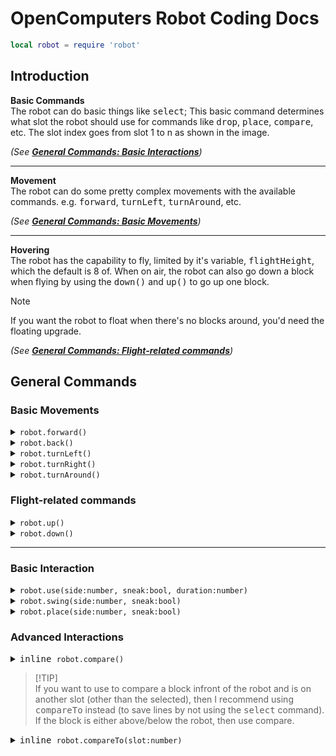 # OpenComputers Robot Coding Docs
```lua
local robot = require 'robot'
```

## Introduction

**Basic Commands**<br>
The robot can do basic things like <kbd>select</kbd>; This basic command determines what slot the robot should use for commands like <kbd>drop</kbd>, <kbd>place</kbd>, <kbd>compare</kbd>, etc. The slot index goes from slot 1 to n as shown in the image. <br>

*(See [**General Commands: Basic Interactions**]())*

---

**Movement**<br>
The robot can do some pretty complex movements with the available commands. e.g. <kbd>forward</kbd>, <kbd>turnLeft</kbd>, <kbd>turnAround</kbd>, etc.

*(See [**General Commands: Basic Movements**]())*

---

**Hovering**<br>
The robot has the capability to fly, limited by it's variable, <kbd>flightHeight</kbd>, which the default is 8 of. When on air, the robot can also go down a block when flying by using the <kbd>down()</kbd> and <kbd>up()</kbd> to go up one block. 

> [!NOTE]
> If you want the robot to float when there's no blocks around, you'd need the floating upgrade.

*(See [**General Commands: Flight-related commands**]())*

## General Commands
### Basic Movements
<details>
    <summary><kbd><code>robot.forward()</code></kbd></summary>
    This function simply moves the robot one block forward (if possible).
</details>

<details>
    <summary><kbd><code>robot.back()</code></kbd></summary>
    The inverse function of <kbd>robot.forward()</kbd>, the function instead moves the robot one block backwards (if possible).
</details>

<details>
    <summary><kbd><code>robot.turnLeft()</code></kbd></summary>
    This function simply makes the robot turn 90° to the left.
</details>

<details>
    <summary><kbd><code>robot.turnRight()</code></kbd></summary>
    This function simply makes the robot turn 90° to the right.
</details>

<details>
    <summary><kbd><code>robot.turnAround()</code></kbd></summary>
    This function simply makes the robot turn 180° to the right, essentially just making it run <kbd>robot.turnRight()</kbd> two times.
</details>

### Flight-related commands
<details>
    <summary><kbd><code>robot.up()</code></kbd></summary>
    This function simply moves the robot one block up (if possible).
</details>

<details>
    <summary><kbd><code>robot.down()</code></kbd></summary>
    The inverse function of <kbd>robot.up</kbd>, the function instead moves the robot one block down (if possible).
</details>

---

### Basic Interaction
<details>
    <summary><kbd><code>robot.use(side:number, sneak:bool, duration:number)</code></kbd></summary>
    This function will make the robot use the item equipped, which is simply doing what <kbd>RCLick</kbd> does. <br>
    <br>
    <strong>Parameters</strong>
    <li><code>side</code>: If a value is passed, then the robot will try to only <kbd>RClick</kbd> the surface as specified; otherwise, the robot will try all possible sides. (Refer to <a href="https://ocdoc.cil.li/api:sides">Sides API</a>) </li> <i>(optional)</i> 
    <li><code>sneak</code>: If the value given is <kbd>true</kbd> then the robot will do <kbd>SHIFT + RClick</kbd>  else, it will do a normal <kbd>RClick</kbd>  </li> <i>(optional, false by default)</i> 
    <li><code>duration</code>: This parameter determines how long should the robot "hold" the <kbd>RClick</kbd> button. </li> <i>(optional, 0 by default)</i> 
    <br><br>
    <p style="color:red;">* <i> <span style="color:white;"> This command has an up/down function. (e.g. <kbd>useUp</kbd>, <kbd>useDown</kbd>) </span> </i> </p>
</details>

<details>
    <summary><kbd><code>robot.swing(side:number, sneak:bool)</code></kbd></summary>
    This function will make the robot mine/interact the item equipped, which is simply doing what <kbd>LCLick</kbd> does. <br>
    <br>
    <strong>Parameters</strong>
    <li><code>side</code>: If a value is passed, then the robot will try to only <kbd>LClick</kbd> the surface as specified; otherwise, the robot will try all possible sides. (Refer to <a href="https://ocdoc.cil.li/api:sides">Sides API</a>) </li> <i>(optional)</i> 
    <li><code>sneak</code>: If the value given is <kbd>true</kbd> then the robot will do <kbd>SHIFT + LClick</kbd> else, it will do a normal <kbd>LClick</kbd>  </li> <i>(optional, false by default)</i> 
    <p style="color:red;">* <i> <span style="color:white;"> This command has an up/down function. (e.g. <kbd>swingUp</kbd>, <kbd>swingDown</kbd>) </span> </i> </p>
</details>

<details>
    <summary><kbd><code>robot.place(side:number, sneak:bool)</code></kbd></summary>
    This function will simply make the robot place the block currently selected. (if possible) <br>
    <br>
    <strong>Parameters</strong>
    <li><code>side</code>: If a value is passed, then the robot will try to only place the block on the side specified; otherwise, the robot will try all possible sides. (Refer to <a href="https://ocdoc.cil.li/api:sides">Sides API</a>) </li> <i>(optional)</i> 
    <li><code>sneak</code>: If the value given is <kbd>true</kbd> then the robot will place the block whilst sneaking. Else, it will place it normally. </li> <i>(optional, false by default)</i> 
    <p style="color:red;">* <i> <span style="color:white;"> This command has an up/down function. (e.g. <kbd>placeUp</kbd>, <kbd>placeDown</kbd>) </span> </i> </p>
</details>

### Advanced Interactions
<details>
    <summary><kbd><kbd>inline</kbd> <code>robot.compare()</code></kbd></summary>
    Compares the block infront <i>(or up/down)</i> of the robot to the item selected. Returns true if the block compared if the block compared is equal-to the item selected.   
    <p style="color:red;">* <i> <span style="color:white;"> This command has an up/down function. (e.g. <kbd>compareUp</kbd>, <kbd>compareDown</kbd>) </span> </i> </p>
    <b>Returns: </b> If the block compared is the same as the item selected.
</details>

> [!TIP] <br>
> If you want to use to compare a block infront of the robot and is on another slot (other than the selected), then I recommend using <kbd>compareTo</kbd> instead (to save lines by not using the <kbd>select</kbd> command). If the block is either above/below the robot, then use compare.
<details>
    <summary><kbd><kbd>inline</kbd> <code>robot.compareTo(slot:number)</code></kbd></summary>
    Compares the block infront of the robot to the item on the slot passed. Returns true if the block compared is equal-to the item slot passed.   
    <br><br>
    <b>Returns: </b> If the block compared is the same as the item in the slot passed.
</details>